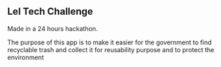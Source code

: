 ## Lel Tech Challenge
Made in a 24 hours hackathon.

The purpose of this app is to make it easier for the government to find recyclable trash and collect it for reusability purpose and to protect the environment
